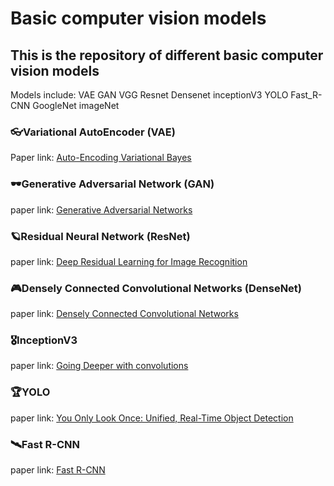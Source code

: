 # Basic computer vision models

## This is the repository of different basic computer vision models

Models include: VAE GAN VGG Resnet Densenet inceptionV3 YOLO Fast_R-CNN GoogleNet imageNet

### 👓Variational AutoEncoder (VAE)

Paper link: [Auto-Encoding Variational Bayes](https://arxiv.org/abs/1312.6114)

### 🕶Generative Adversarial Network (GAN)

paper link: [Generative Adversarial Networks](https://arxiv.org/abs/1406.2661)

### 🪐Residual Neural Network (ResNet)

paper link: [Deep Residual Learning for Image Recognition](https://arxiv.org/abs/1512.03385)

### 🎮Densely Connected Convolutional Networks (DenseNet)

paper link: [Densely Connected Convolutional Networks](https://arxiv.org/abs/1608.06993)

### 🎖InceptionV3

paper link: [Going Deeper with convolutions](https://static.googleusercontent.com/media/research.google.com/en//pubs/archive/43022.pdf)

### 🏆YOLO

paper link: [You Only Look Once: Unified, Real-Time Object Detection](https://arxiv.org/abs/1506.02640)

### 🛰Fast R-CNN

paper link: [Fast R-CNN](https://arxiv.org/pdf/1504.08083.pdf)






